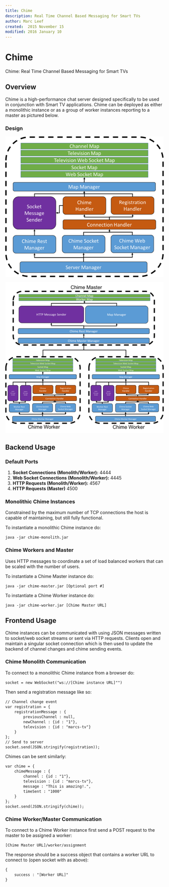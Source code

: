 ```yaml
---
title: Chime
description: Real Time Channel Based Messaging for Smart TVs
author: Marc Leef
created:  2015 November 15
modified: 2016 January 10
---
```


# Chime
Chime: Real Time Channel Based Messaging for Smart TVs

## Overview
Chime is a high-performance chat server designed specifically to be used in conjunction with Smart TV applications. Chime can be deployed as either a monolithic instance or as a group of worker instances reporting to a master as pictured below.

### Design
![alt text](https://raw.githubusercontent.com/mleef/Chime/master/backend/resources/images/prototype.png "Monolith")

![alt text](https://raw.githubusercontent.com/mleef/Chime/master/backend/resources/images/final.png "Worker/Master")

## Backend Usage

### Default Ports
1. **Socket Connections (Monolith/Worker):**
	4444
2. **Web Socket Connections (Monolith/Worker):**
	4445
3. **HTTP Requests (Monolith/Worker):**
	4567
4. **HTTP Requests (Master)**
	4500

### Monolithic Chime Instances

Constrained by the maximum number of TCP connections the host is capable of maintaining, but still fully functional.

To instantiate a monolithic Chime instance do:

```
java -jar chime-monolith.jar
```

### Chime Workers and Master

Uses HTTP messages to coordinate a set of load balanced workers that can be scaled with the number of users.

To instantiate a Chime Master instance do:

```
java -jar chime-master.jar [Optional port #]
```

To instantiate a Chime Worker instance do:

```
java -jar chime-worker.jar [Chime Master URL]
```

## Frontend Usage

Chime instances can be communicated with using JSON messages written to socket/web socket streams or sent via HTTP requests. Clients open and maintain
a singular socket connection which is then used to update the backend of channel changes and chime sending events. 


### Chime Monolith Communication

To connect to a monolithic Chime instance from a browser do:

```
socket = new WebSocket("ws://[Chime instance URL]"")
```

Then send a registration message like so:

```
// Channel change event
var registration = {
    registrationMessage : {
        previousChannel : null,
        newChannel : {id : "1"},
        television : {id : "marcs-tv"}
    }
};
// Send to server
socket.send(JSON.stringify(registration));
```

Chimes can be sent similarly:
```
var chime = {
    chimeMessage : {
        channel : {id : "1"},
        television : {id : "marcs-tv"},
        message : "This is amazing!.",
        timeSent : "1000"
    }
};
socket.send(JSON.stringify(chime));
```

### Chime Worker/Master Communication

To connect to a Chime Worker instance first send a POST request to the master to be assigned a worker:
```
[Chime Master URL]/worker/assignment
```

The response should be a success object that contains a worker URL to connect to (open socket with as above):
```
{
    success : "[Worker URL]"
}
```

